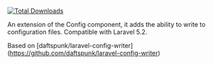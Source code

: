 <a href="https://packagist.org/packages/astatroth/laravel-config"><img src="https://poser.pugx.org/astatroth/laravel-config/d/total.svg" alt="Total Downloads"></a>

An extension of the Config component, it adds the ability to write to configuration files. Compatible with Laravel 5.2.

Based on [daftspunk/laravel-config-writer] (https://github.com/daftspunk/laravel-config-writer)
